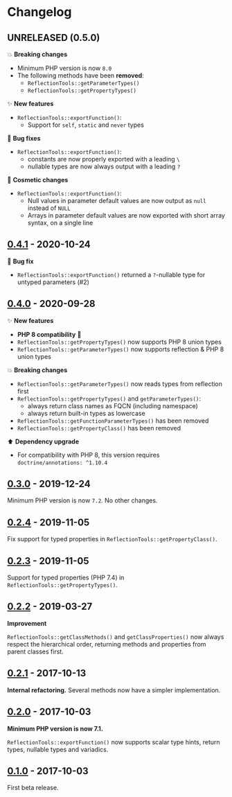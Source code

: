 # Changelog

## UNRELEASED (0.5.0)

💥 **Breaking changes**

- Minimum PHP version is now `8.0`
- The following methods have been **removed**:
  - `ReflectionTools::getParameterTypes()`
  - `ReflectionTools::getPropertyTypes()`

✨ **New features**

- `ReflectionTools::exportFunction()`:
  - Support for `self`, `static` and `never` types

🐛 **Bug fixes**

- `ReflectionTools::exportFunction()`:
  - constants are now properly exported with a leading `\`
  - nullable types are now always output with a leading `?`

💄 **Cosmetic changes**

- `ReflectionTools::exportFunction()`:
  - Null values in parameter default values are now output as `null` instead of `NULL`
  - Arrays in parameter default values are now exported with short array syntax, on a single line

## [0.4.1](https://github.com/brick/reflection/releases/tag/0.4.1) - 2020-10-24

🐛 **Bug fix**

- `ReflectionTools::exportFunction()` returned a `?`-nullable type for untyped parameters (#2)

## [0.4.0](https://github.com/brick/reflection/releases/tag/0.4.0) - 2020-09-28

✨ **New features**

- **PHP 8 compatibility** 🚀
- `ReflectionTools::getPropertyTypes()` now supports PHP 8 union types
- `ReflectionTools::getParameterTypes()` now supports reflection & PHP 8 union types

💥 **Breaking changes**

- `ReflectionTools::getParameterTypes()` now reads types from reflection first
- `ReflectionTools::getPropertyTypes()` and `getParameterTypes()`:
    - always return class names as FQCN (including namespace)
    - always return built-in types as lowercase
- `ReflectionTools::getFunctionParameterTypes()` has been removed
- `ReflectionTools::getPropertyClass()` has been removed

⬆️ **Dependency upgrade**

- For compatibility with PHP 8, this version requires `doctrine/annotations: ^1.10.4`

## [0.3.0](https://github.com/brick/reflection/releases/tag/0.3.0) - 2019-12-24

Minimum PHP version is now `7.2`. No other changes.

## [0.2.4](https://github.com/brick/reflection/releases/tag/0.2.4) - 2019-11-05

Fix support for typed properties in `ReflectionTools::getPropertyClass()`.

## [0.2.3](https://github.com/brick/reflection/releases/tag/0.2.3) - 2019-11-05

Support for typed properties (PHP 7.4) in `ReflectionTools::getPropertyTypes()`.

## [0.2.2](https://github.com/brick/reflection/releases/tag/0.2.2) - 2019-03-27

**Improvement**

`ReflectionTools::getClassMethods()` and `getClassProperties()` now always respect the hierarchical order, returning methods and properties from parent classes first.

## [0.2.1](https://github.com/brick/reflection/releases/tag/0.2.1) - 2017-10-13

**Internal refactoring.** Several methods now have a simpler implementation.

## [0.2.0](https://github.com/brick/reflection/releases/tag/0.2.0) - 2017-10-03

**Minimum PHP version is now 7.1.**

`ReflectionTools::exportFunction()` now supports scalar type hints, return types, nullable types and variadics.

## [0.1.0](https://github.com/brick/reflection/releases/tag/0.1.0) - 2017-10-03

First beta release.

